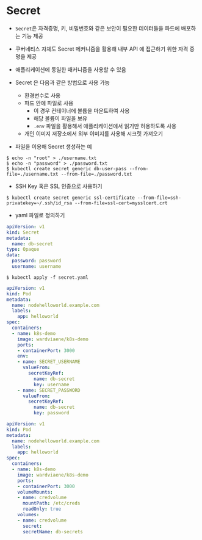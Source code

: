 # Secret

- `Secret`은 자격증명, 키, 비밀번호와 같은 보안이 필요한 데이터들을 파드에 배포하는 기능 제공
- 쿠버네티스 자체도 Secret 메커니즘을 활용해 내부 API 에 접근하기 위한 자격 증명을 제공
- 애플리케이션에 동일한 매커니즘을 사용할 수 있음
- Secret 은 다음과 같은 방법으로 사용 가능
    - 환경변수로 사용
    - 파드 안에 파일로 사용
        - 이 경우 컨테이너에 볼륨을 마운트하여 사용
        - 해당 볼륨이 파일을 보유
        - `.env` 파일을 활용해서 애플리케이션에서 읽기만 허용하도록 사용
    - 개인 이미지 저장소에서 외부 이미지를 사용해 시크릿 가져오기

- 파일을 이용해 Secret 생성하는 예

```shell
$ echo -n "root" > ./username.txt
$ echo -n "password" > ./password.txt
$ kubectl create secret generic db-user-pass --from-file=./username.txt --from-file=./password.txt
```

- SSH Key 혹은 SSL 인증으로 사용하기

```shell
$ kubectl create secret generic ssl-certificate --from-file=ssh-privatekey=~/.ssh/id_rsa --from-file=ssl-cert=mysslcert.crt
```

- yaml 파일로 정의하기

```yaml
apiVersion: v1
kind: Secret
metadata:
  name: db-secret
type: Opaque
data:
  password: password
  username: username
```

```shell
$ kubectl apply -f secret.yaml
```

```yaml
apiVersion: v1
kind: Pod
metadata:
  name: nodehelloworld.example.com
  labels:
    app: helloworld
spec:
  containers:
  - name: k8s-demo
    image: wardviaene/k8s-demo
    ports:
    - containerPort: 3000
    env:
    - name: SECRET_USERNAME
      valueFrom:
        secretKeyRef:
          name: db-secret
          key: username
    - name: SECRET_PASSWORD
      valueFrom:
        secretKeyRef:
          name: db-secret
          key: password
```

```yaml
apiVersion: v1
kind: Pod
metadata:
  name: nodehelloworld.example.com
  labels:
    app: helloworld
spec:
  containers:
  - name: k8s-demo
    image: wardviaene/k8s-demo
    ports:
    - containerPort: 3000
    volumeMounts:
    - name: credvolume
      mountPath: /etc/creds
      readOnly: true
    volumes:
    - name: credvolume
      secret:
      secretName: db-secrets
```